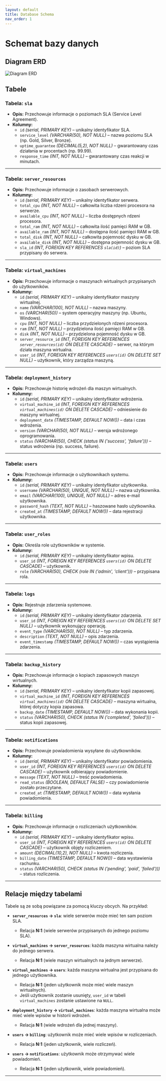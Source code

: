 ```yaml
---
layout: default
title: Database Schema
nav_order: 1
---
```


# Schemat bazy danych

## Diagram ERD
![Diagram ERD](assets/erd.png)

## Tabele

### Tabela: `sla`
- **Opis:** Przechowuje informacje o poziomach SLA (Service Level Agreement).
- **Kolumny:**
  - `id` *(serial, PRIMARY KEY)* – unikalny identyfikator SLA.
  - `service_level` *(VARCHAR(50), NOT NULL)* – nazwa poziomu SLA (np. Gold, Silver, Bronze).
  - `uptime_guarantee` *(DECIMAL(5,2), NOT NULL)* – gwarantowany czas działania w procentach (np. 99.99).
  - `response_time` *(INT, NOT NULL)* – gwarantowany czas reakcji w minutach.

---

### Tabela: `server_resources`
- **Opis:** Przechowuje informacje o zasobach serwerowych.
- **Kolumny:**
  - `id` *(serial, PRIMARY KEY)* – unikalny identyfikator serwera.
  - `total_cpu` *(INT, NOT NULL)* – całkowita liczba rdzeni procesora na serwerze.
  - `available_cpu` *(INT, NOT NULL)* – liczba dostępnych rdzeni procesora.
  - `total_ram` *(INT, NOT NULL)* – całkowita ilość pamięci RAM w GB.
  - `available_ram` *(INT, NOT NULL)* – dostępna ilość pamięci RAM w GB.
  - `total_disk` *(INT, NOT NULL)* – całkowita pojemność dysku w GB.
  - `available_disk` *(INT, NOT NULL)* – dostępna pojemność dysku w GB.
  - `sla_id` *(INT, FOREIGN KEY REFERENCES `sla(id)`)* – poziom SLA przypisany do serwera.

---

### Tabela: `virtual_machines`
- **Opis:** Przechowuje informacje o maszynach wirtualnych przypisanych do użytkowników.
- **Kolumny:**
  - `id` *(serial, PRIMARY KEY)* – unikalny identyfikator maszyny wirtualnej.
  - `name` *(VARCHAR(100), NOT NULL)* – nazwa maszyny.
  - `os` *(VARCHAR(50))* – system operacyjny maszyny (np. Ubuntu, Windows).
  - `cpu` *(INT, NOT NULL)* – liczba przydzielonych rdzeni procesora.
  - `ram` *(INT, NOT NULL)* – przydzielona ilość pamięci RAM w GB.
  - `disk` *(INT, NOT NULL)* – przydzielona pojemność dysku w GB.
  - `server_resource_id` *(INT, FOREIGN KEY REFERENCES `server_resources(id)` ON DELETE CASCADE)* – serwer, na którym działa maszyna wirtualna.
  - `user_id` *(INT, FOREIGN KEY REFERENCES `users(id)` ON DELETE SET NULL)* – użytkownik, który zarządza maszyną.

---

### Tabela: `deployment_history`
- **Opis:** Przechowuje historię wdrożeń dla maszyn wirtualnych.
- **Kolumny:**
  - `id` *(serial, PRIMARY KEY)* – unikalny identyfikator wdrożenia.
  - `virtual_machine_id` *(INT, FOREIGN KEY REFERENCES `virtual_machines(id)` ON DELETE CASCADE)* – odniesienie do maszyny wirtualnej.
  - `deployment_date` *(TIMESTAMP, DEFAULT NOW())* – data i czas wdrożenia.
  - `version` *(VARCHAR(50), NOT NULL)* – wersja wdrożonego oprogramowania.
  - `status` *(VARCHAR(50), CHECK (status IN ('success', 'failure')))* – status wdrożenia (np. success, failure).

---

### Tabela: `users`
- **Opis:** Przechowuje informacje o użytkownikach systemu.
- **Kolumny:**
  - `id` *(serial, PRIMARY KEY)* – unikalny identyfikator użytkownika.
  - `username` *(VARCHAR(50), UNIQUE, NOT NULL)* – nazwa użytkownika.
  - `email` *(VARCHAR(100), UNIQUE, NOT NULL)* – adres e-mail użytkownika.
  - `password_hash` *(TEXT, NOT NULL)* – haszowane hasło użytkownika.
  - `created_at` *(TIMESTAMP, DEFAULT NOW())* – data rejestracji użytkownika.

---

### Tabela: `user_roles`
- **Opis:** Określa role użytkowników w systemie.
- **Kolumny:**
  - `id` *(serial, PRIMARY KEY)* – unikalny identyfikator wpisu.
  - `user_id` *(INT, FOREIGN KEY REFERENCES `users(id)` ON DELETE CASCADE)* – użytkownik.
  - `role` *(VARCHAR(50), CHECK (role IN ('admin', 'client')))* – przypisana rola.

---

### Tabela: `logs`
- **Opis:** Rejestruje zdarzenia systemowe.
- **Kolumny:**
  - `id` *(serial, PRIMARY KEY)* – unikalny identyfikator zdarzenia.
  - `user_id` *(INT, FOREIGN KEY REFERENCES `users(id)` ON DELETE SET NULL)* – użytkownik wykonujący operację.
  - `event_type` *(VARCHAR(50), NOT NULL)* – typ zdarzenia.
  - `description` *(TEXT, NOT NULL)* – opis zdarzenia.
  - `event_timestamp` *(TIMESTAMP, DEFAULT NOW())* – czas wystąpienia zdarzenia.

---

### Tabela: `backup_history`
- **Opis:** Przechowuje informacje o kopiach zapasowych maszyn wirtualnych.
- **Kolumny:**
  - `id` *(serial, PRIMARY KEY)* – unikalny identyfikator kopii zapasowej.
  - `virtual_machine_id` *(INT, FOREIGN KEY REFERENCES `virtual_machines(id)` ON DELETE CASCADE)* – maszyna wirtualna, której dotyczy kopia zapasowa.
  - `backup_date` *(TIMESTAMP, DEFAULT NOW())* – data wykonania kopii.
  - `status` *(VARCHAR(50), CHECK (status IN ('completed', 'failed')))* – status kopii zapasowej.

---

### Tabela: `notifications`
- **Opis:** Przechowuje powiadomienia wysyłane do użytkowników.
- **Kolumny:**
  - `id` *(serial, PRIMARY KEY)* – unikalny identyfikator powiadomienia.
  - `user_id` *(INT, FOREIGN KEY REFERENCES `users(id)` ON DELETE CASCADE)* – użytkownik odbierający powiadomienie.
  - `message` *(TEXT, NOT NULL)* – treść powiadomienia.
  - `read_status` *(BOOLEAN, DEFAULT FALSE)* – czy powiadomienie zostało przeczytane.
  - `created_at` *(TIMESTAMP, DEFAULT NOW())* – data wysłania powiadomienia.

---

### Tabela: `billing`
- **Opis:** Przechowuje informacje o rozliczeniach użytkowników.
- **Kolumny:**
  - `id` *(serial, PRIMARY KEY)* – unikalny identyfikator wpisu.
  - `user_id` *(INT, FOREIGN KEY REFERENCES `users(id)` ON DELETE CASCADE)* – użytkownik objęty rozliczeniem.
  - `amount` *(DECIMAL(10,2), NOT NULL)* – kwota rozliczenia.
  - `billing_date` *(TIMESTAMP, DEFAULT NOW())* – data wystawienia rachunku.
  - `status` *(VARCHAR(50), CHECK (status IN ('pending', 'paid', 'failed')))* – status rozliczenia.

---

## Relacje między tabelami
Tabele są ze sobą powiązane za pomocą kluczy obcych. Na przykład:

- **`server_resources` -> `sla`**: wiele serwerów może mieć ten sam poziom SLA.
  - Relacja **N:1** (wiele serwerów przypisanych do jednego poziomu SLA).

- **`virtual_machines` -> `server_resources`**: każda maszyna wirtualna należy do jednego serwera.
  - Relacja **N:1** (wiele maszyn wirtualnych na jednym serwerze).

- **`virtual_machines` -> `users`**: każda maszyna wirtualna jest przypisana do jednego użytkownika.
  - Relacja **N:1** (jeden użytkownik może mieć wiele maszyn wirtualnych).
  - Jeśli użytkownik zostanie usunięty, `user_id` w tabeli `virtual_machines` zostanie ustawione na `NULL`.

- **`deployment_history` -> `virtual_machines`**: każda maszyna wirtualna może mieć wiele wpisów w historii wdrożeń.
  - Relacja **N:1** (wiele wdrożeń dla jednej maszyny).

- **`users` -> `billing`**: użytkownik może mieć wiele wpisów w rozliczeniach.
  - Relacja **N:1** (jeden użytkownik, wiele rozliczeń).

- **`users` -> `notifications`**: użytkownik może otrzymywać wiele powiadomień.
  - Relacja **N:1** (jeden użytkownik, wiele powiadomień).

---
